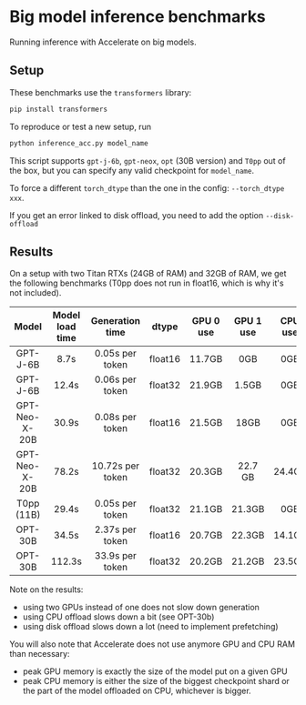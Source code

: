 # Big model inference benchmarks

Running inference with Accelerate on big models.

## Setup

These benchmarks use the `transformers` library:

```bash
pip install transformers
```

To reproduce or test a new setup, run

```py
python inference_acc.py model_name
```

This script supports `gpt-j-6b`, `gpt-neox`, `opt` (30B version) and `T0pp` out of the box, but you can specify any valid checkpoint for `model_name`.

To force a different `torch_dtype` than the one in the config: `--torch_dtype xxx`.

If you get an error linked to disk offload, you need to add the option `--disk-offload`

## Results

On a setup with two Titan RTXs (24GB of RAM) and 32GB of RAM, we get the following benchmarks (T0pp does not run in float16, which is why it's not included).

| Model | Model load time | Generation time | dtype | GPU 0 use | GPU 1 use | CPU use | Disk offload |
|:-----:|:---------------:|:---------------:|:-----:|:---------:|:---------:|:-------:|:------------:|
| GPT-J-6B | 8.7s | 0.05s per token | float16 | 11.7GB | 0GB | 0GB | no |
| GPT-J-6B | 12.4s | 0.06s per token | float32 | 21.9GB | 1.5GB | 0GB | no |
| GPT-Neo-X-20B | 30.9s | 0.08s per token | float16 | 21.5GB | 18GB | 0GB | no |
| GPT-Neo-X-20B | 78.2s | 10.72s per token | float32 | 20.3GB | 22.7 GB | 24.4GB | yes |
| T0pp (11B) | 29.4s | 0.05s per token | float32 | 21.1GB | 21.3GB | 0GB | no |
| OPT-30B | 34.5s | 2.37s per token | float16 | 20.7GB | 22.3GB | 14.1GB | no |
| OPT-30B | 112.3s | 33.9s per token | float32 | 20.2GB | 21.2GB | 23.5GB | yes |

Note on the results:
- using two GPUs instead of one does not slow down generation
- using CPU offload slows down a bit (see OPT-30b)
- using disk offload slows down a lot (need to implement prefetching)

You will also note that Accelerate does not use anymore GPU and CPU RAM than necessary:
- peak GPU memory is exactly the size of the model put on a given GPU
- peak CPU memory is either the size of the biggest checkpoint shard or the part of the model offloaded on CPU, whichever is bigger.